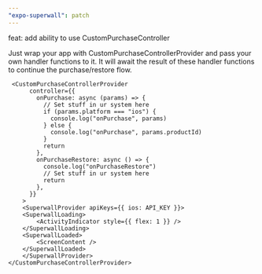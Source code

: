 ```yaml
---
"expo-superwall": patch
---
```


feat: add ability to use CustomPurchaseController


Just wrap your app with CustomPurchaseControllerProvider and pass your own handler functions to it.
It will await the result of these handler functions to continue the purchase/restore flow.
```tsx
 <CustomPurchaseControllerProvider
      controller={{
        onPurchase: async (params) => {
          // Set stuff in ur system here
          if (params.platform === "ios") {
            console.log("onPurchase", params)
          } else {
            console.log("onPurchase", params.productId)
          }
          return
        },
        onPurchaseRestore: async () => {
          console.log("onPurchaseRestore")
          // Set stuff in ur system here
          return
        },
      }}
    >
    <SuperwallProvider apiKeys={{ ios: API_KEY }}>
    <SuperwallLoading>
        <ActivityIndicator style={{ flex: 1 }} />
    </SuperwallLoading>
    <SuperwallLoaded>
        <ScreenContent />
    </SuperwallLoaded>
    </SuperwallProvider>
</CustomPurchaseControllerProvider>
```
